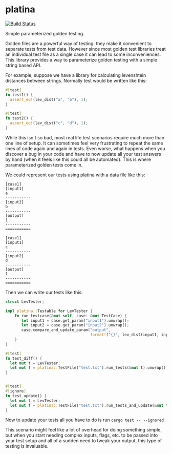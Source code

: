 # platina
[![Build Status](https://travis-ci.com/Luminarys/platina.svg?branch=master)](https://travis-ci.com/Luminarys/platina)

Simple parameterized golden testing.

Golden files are a powerful way of testing: they make it convenient to separate tests from test data. However since most golden test libraries treat an individual test file as a single case it can lead to some inconveniences. This library provides a way to parameterize golden testing with a simple string based API.

For example, suppose we have a library for calculating levenshtein distances between strings. Normally test would be written like this:
```rust
#[test]
fn test1() {
  assert_eq!(lev_dist("a", "b"), 1);
}

#[test]
fn test2() {
  assert_eq!(lev_dist("c", "d"), 1);
}
```

While this isn't so bad, most real life test scenarios require much more than one line of setup. It can sometimes feel very frustrating to repeat the same lines of code again and again in tests. Even worse, what happens when you discover a bug in your code and have to now update all your test answers by hand (when it feels like this could all be automated). This is where parameterized golden tests come in.

We could represent our tests using platina with a data file like this:
```
[case1]
[input1]
a
-----------
[input2]
b
-----------
[output]
1
-----------
===========

[case1]
[input1]
c
-----------
[input2]
d
-----------
[output]
1
-----------
===========
```
Then we can write our tests like this:
```rust
struct LevTester;

impl platina::Testable for LevTester {
    fn run_testcase(&mut self, case: &mut TestCase) {
       let input1 = case.get_param("input1").unwrap();
       let input2 = case.get_param("input2").unwrap();
       case.compare_and_update_param("output",
                                     format!("{}", lev_dist(input1, input2)));
    }
}

#[test]
fn test_diff() {
  let mut t = LevTester;
  let mut f = platina::TestFile("test.txt").run_tests(&mut t).unwrap();
}


#[test]
#[ignore]
fn test_update() {
  let mut t = LevTester;
  let mut f = platina::TestFile("test.txt").run_tests_and_update(&mut t).unwrap();
}

```
Now to update your tests all you have to do is run ```cargo test -- --ignored```

This scenario might feel like a lot of overhead for doing something simple, but when you start needing complex inputs, flags, etc. to be passed into your test setup and all of a sudden need to tweak your output, this type of testing is invaluable.
